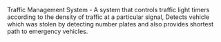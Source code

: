 Traffic Management System - A system that controls traffic light timers according to the density of traffic at a particular signal, Detects vehicle which was stolen by detecting number plates and also provides shortest path to emergency vehicles.


